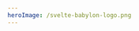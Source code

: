 ```yaml
---
heroImage: /svelte-babylon-logo.png
---
```


<script>
  import BoxStory from 'svelte-babylon/components/Objects/Box/Box.story.svelte'
</script>

<div style="margin: 0 auto;overflow: hidden;position: relative;max-width: calc(100vw - 20px);max-height: calc(100vw - 20px);width: 1000px;height: 1000px;aspect-ratio: 1;margin-bottom: 20px;">
  <BoxStory />
</div>
